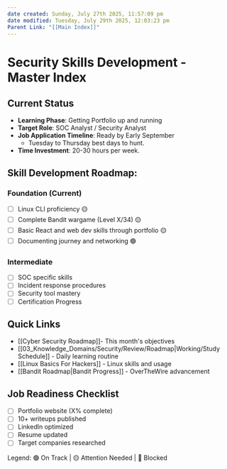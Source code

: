 ```yaml
---
date created: Sunday, July 27th 2025, 11:57:09 pm
date modified: Tuesday, July 29th 2025, 12:03:23 pm
Parent Link: "[[Main Index]]"
---
```


# Security Skills Development - Master Index

## Current Status
- **Learning Phase**: Getting Portfolio up and running
- **Target Role**: SOC Analyst / Security Analyst
- **Job Application Timeline**: Ready by Early September
	- Tuesday to Thursday best days to hunt.
- **Time Investment**: 20-30 hours per week.
## Skill Development Roadmap:
### Foundation (Current)
- [ ] Linux CLI proficiency 🟡
- [ ] Complete Bandit wargame (Level X/34) 🟡
- [ ] Basic React and web dev skills through portfolio 🟡
- [ ] Documenting journey and networking 🟢

### Intermediate
- [ ] SOC specific skills
- [ ] Incident response procedures
- [ ] Security tool mastery
- [ ] Certification Progress

## Quick Links
- [[Cyber Security Roadmap]]- This month's objectives
- [[03_Knowledge_Domains/Security/Review/Roadmap|Working/Study Schedule]] - Daily learning routine
- [[Linux Basics For Hackers]] - Linux skills and usage
- [[Bandit Roadmap|Bandit Progress]] - OverTheWire advancement
## Job Readiness Checklist
- [ ] Portfolio website (X% complete)
- [ ] 10+ writeups published
- [ ] LinkedIn optimized
- [ ] Resume updated
- [ ] Target companies researched

Legend: 🟢 On Track | 🟡 Attention Needed | 🔴 Blocked